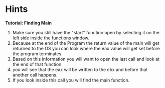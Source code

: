 # Hints

  **Tutorial: Finding Main**
  1. Make sure you still have the "start" function open by selecting it on the left side inside the functions window.
  2. Because at the end of the Program the return value of the main will get returned to the OS you can look where the eax value will get set before the program terminates.
  3. Based on this information you will want to open the last call and look at the end of that function.
  4. you will see that the eax will be written to the ebx and before that another call happens.
  5. If you look inside this call you will find the main function.
